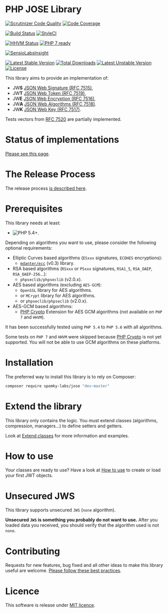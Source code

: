 # PHP JOSE Library

[![Scrutinizer Code Quality](https://scrutinizer-ci.com/g/Spomky-Labs/JOSE/badges/quality-score.png?b=master)](https://scrutinizer-ci.com/g/Spomky-Labs/JOSE/?branch=master)
[![Code Coverage](https://scrutinizer-ci.com/g/Spomky-Labs/JOSE/badges/coverage.png?b=master)](https://scrutinizer-ci.com/g/Spomky-Labs/JOSE/?branch=master)

[![Build Status](https://travis-ci.org/Spomky-Labs/jose.svg?branch=master)](https://travis-ci.org/Spomky-Labs/jose)
[![StyleCI](https://styleci.io/repos/22874677/shield)](https://styleci.io/repos/22874677)

[![HHVM Status](http://hhvm.h4cc.de/badge/Spomky-Labs/jose.png)](http://hhvm.h4cc.de/package/Spomky-Labs/jose)
[![PHP 7 ready](http://php7ready.timesplinter.ch/Spomky-Labs/jose/badge.svg)](https://travis-ci.org/Spomky-Labs/jose)

[![SensioLabsInsight](https://insight.sensiolabs.com/projects/9123fbfc-7ae1-4d63-9fda-170b8ad794ee/big.png)](https://insight.sensiolabs.com/projects/9123fbfc-7ae1-4d63-9fda-170b8ad794ee)

[![Latest Stable Version](https://poser.pugx.org/Spomky-Labs/JOSE/v/stable.png)](https://packagist.org/packages/Spomky-Labs/JOSE)
[![Total Downloads](https://poser.pugx.org/Spomky-Labs/JOSE/downloads.png)](https://packagist.org/packages/Spomky-Labs/JOSE)
[![Latest Unstable Version](https://poser.pugx.org/Spomky-Labs/JOSE/v/unstable.png)](https://packagist.org/packages/Spomky-Labs/JOSE)
[![License](https://poser.pugx.org/Spomky-Labs/JOSE/license.png)](https://packagist.org/packages/Spomky-Labs/JOSE)

This library aims to provide an implementation of:

* JW**S** [JSON Web Signature (RFC 7515)](https://tools.ietf.org/html/rfc7515),
* JW**T** [JSON Web Token (RFC 7519)](https://tools.ietf.org/html/rfc7519),
* JW**E** [JSON Web Encryption (RFC 7516)](http://tools.ietf.org/html/rfc7516),
* JW**A** [JSON Web Algorithms (RFC 7518)](http://tools.ietf.org/html/rfc7518).
* JW**K** [JSON Web Key (RFC 7517)](http://tools.ietf.org/html/rfc7517).

Tests vectors from [RFC 7520](http://tools.ietf.org/html/rfc7520) are partially implemented.

# Status of implementations

[Please see this page](doc/Status.md).

# The Release Process

The release process [is described here](doc/Release.md).

# Prerequisites

This library needs at least:
* ![PHP 5.4+](https://img.shields.io/badge/PHP-5.4%2B-ff69b4.svg).

Depending on algorithms you want to use, please consider the following optional requirements:
* Elliptic Curves based algorithms (`ESxxx` signatures, `ECDHES` encryptions):
    * [`mdanter/ecc`](https://github.com/mdanter/phpecc) (v0.3) library.
* RSA based algorithms (`RSxxx` or `PSxxx` signatures, `RSA1_5`, `RSA_OAEP`, `RSA_OAEP-256`...):
    * `phpseclib/phpseclib` (v2.0.x).
* AES based algorithms (excluding `AES-GCM`):
    * `OpenSSL` library for AES algorithms.
    * or `MCrypt` library for AES algorithms.
    * or `phpseclib/phpseclib` (v2.0.x).
* AES-GCM based algorithms:
    * [PHP Crypto](https://github.com/bukka/php-crypto) Extension for AES GCM algorithms (not available on `PHP 7` and `HHVM`).

It has been successfully tested using `PHP 5.4` to `PHP 5.6` with all algorithms.

Some tests on `PHP 7` and `HHVM` were skipped because [PHP Crypto](https://github.com/bukka/php-crypto) is not yet supported.
You will not be able to use GCM algorithms on these platforms.

# Installation

The preferred way to install this library is to rely on Composer:

```sh
composer require spomky-labs/jose "dev-master"
```

# Extend the library

This library only contains the logic. You must extend classes (algorithms, compression, managers...) to define setters and getters.

Look at [Extend classes](doc/Extend.md) for more information and examples.

# How to use

Your classes are ready to use? Have a look at [How to use](doc/Use.md) to create or load your first JWT objects.

# Unsecured JWS

This library supports unsecured `JWS` (`none` algorithm).

**Unsecured `JWS` is something you probably do not want to use.**
After you loaded data you received, you should verify that the algorithm used is not `none`.

# Contributing

Requests for new features, bug fixed and all other ideas to make this library useful are welcome. [Please follow these best practices](doc/Contributing.md).

# Licence

This software is release under [MIT licence](LICENSE).
